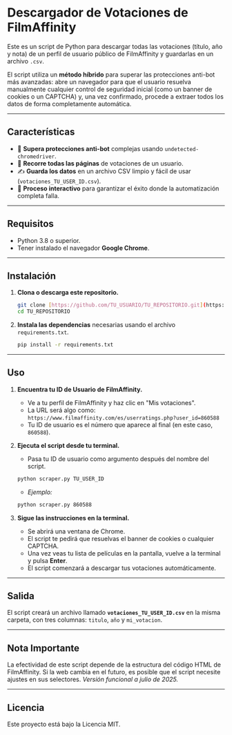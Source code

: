 # Descargador de Votaciones de FilmAffinity

Este es un script de Python para descargar todas las votaciones (título, año y nota) de un perfil de usuario público de FilmAffinity y guardarlas en un archivo `.csv`.

El script utiliza un **método híbrido** para superar las protecciones anti-bot más avanzadas: abre un navegador para que el usuario resuelva manualmente cualquier control de seguridad inicial (como un banner de cookies o un CAPTCHA) y, una vez confirmado, procede a extraer todos los datos de forma completamente automática.

---
## Características

-   🍿 **Supera protecciones anti-bot** complejas usando `undetected-chromedriver`.
-   🔄 **Recorre todas las páginas** de votaciones de un usuario.
-   ✍️ **Guarda los datos** en un archivo CSV limpio y fácil de usar (`votaciones_TU_USER_ID.csv`).
-   🤖 **Proceso interactivo** para garantizar el éxito donde la automatización completa falla.

---
## Requisitos

-   Python 3.8 o superior.
-   Tener instalado el navegador **Google Chrome**.

---
## Instalación

1.  **Clona o descarga este repositorio.**
    ```bash
    git clone [https://github.com/TU_USUARIO/TU_REPOSITORIO.git](https://github.com/TU_USUARIO/TU_REPOSITORIO.git)
    cd TU_REPOSITORIO
    ```

2.  **Instala las dependencias** necesarias usando el archivo `requirements.txt`.
    ```bash
    pip install -r requirements.txt
    ```

---
## Uso

1.  **Encuentra tu ID de Usuario de FilmAffinity.**
    -   Ve a tu perfil de FilmAffinity y haz clic en "Mis votaciones".
    -   La URL será algo como: `https://www.filmaffinity.com/es/userratings.php?user_id=860588`
    -   Tu ID de usuario es el número que aparece al final (en este caso, `860588`).

2.  **Ejecuta el script desde tu terminal.**
    -   Pasa tu ID de usuario como argumento después del nombre del script.
    ```bash
    python scraper.py TU_USER_ID
    ```
    -   *Ejemplo:*
    ```bash
    python scraper.py 860588
    ```

3.  **Sigue las instrucciones en la terminal.**
    -   Se abrirá una ventana de Chrome.
    -   El script te pedirá que resuelvas el banner de cookies o cualquier CAPTCHA.
    -   Una vez veas tu lista de películas en la pantalla, vuelve a la terminal y pulsa **Enter**.
    -   El script comenzará a descargar tus votaciones automáticamente.

---
## Salida

El script creará un archivo llamado **`votaciones_TU_USER_ID.csv`** en la misma carpeta, con tres columnas: `titulo`, `año` y `mi_votacion`.

---
## Nota Importante

La efectividad de este script depende de la estructura del código HTML de FilmAffinity. Si la web cambia en el futuro, es posible que el script necesite ajustes en sus selectores. *Versión funcional a julio de 2025.*

---
## Licencia

Este proyecto está bajo la Licencia MIT.